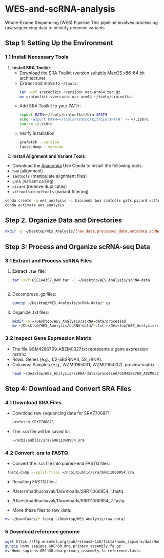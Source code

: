 # WES-and-scRNA-analysis

 Whole-Exome Sequencing (WES) Pipeline
This pipeline involves processing raw sequencing data to identify genomic variants.

## Step 1: Setting Up the Environment

### 1.1 Install Necessary Tools
1. **Install SRA Toolkit**:
   - Download the [SRA Toolkit](https://github.com/ncbi/sra-tools/wiki/01.-Downloading-SRA-Toolkit) (version suitable MacOS x86-64 bit architecture)
   - Extract and move to `~/tools`:
     ```bash
     tar -xvf sratoolkit.<version>.mac-arm64.tar.gz
     mv sratoolkit.<version>.mac-arm64 ~/tools/sratoolkit
     ```
   - Add SRA Toolkit to your PATH:
     ```bash
     export PATH=~/tools/sratoolkit/bin:$PATH
     echo 'export PATH=~/tools/sratoolkit/bin:$PATH' >> ~/.zshrc
     source ~/.zshrc
     ```
   - Verify installation:
     ```bash
     prefetch --version
     fastq-dump --version
     ```
2. **Install Alignment and Variant Tools**:
  - Download the [Anaconda](https://www.anaconda.com/download/success)
   Use Conda to install the following tools:
   - `bwa` (alignment)
   - `samtools` (manipulate alignment files)
   - `gatk` (variant calling)
   - `picard` (remove duplicates)
   - `vcftools` or `bcftools` (variant filtering)
     
   ```bash
   conda create -n wes_analysis -c bioconda bwa samtools gatk picard vcftools
   conda activate wes_analysis
   ```

## Step 2. Organize Data and Directories
 ```bash
mkdir -p ~/Desktop/WES_Analysis/{raw_data,processed_data,metadata,scRNA-data}
 ```
## Step 3: Process and Organize scRNA-seq Data

### 3.1 Extract and Process scRNA Files

1. **Extract `.tar` file**:
   ```bash
   tar -xvf GSE144357_RAW.tar -C ~/Desktop/WES_Analysis/scRNA-data
 
2. Decompress .gz files:
   ```bash
   gunzip ~/Desktop/WES_Analysis/scRNA-data/*.gz
   
3. Organize .txt files:
   ```bash
   mkdir -p ~/Desktop/WES_Analysis/scRNA-data/processed
   mv ~/Desktop/WES_Analysis/scRNA-data/*.txt ~/Desktop/WES_Analysis/scRNA-data/processed/
   
###  3.2 Inspect Gene Expression Matrix
- The file GSM4286769_ABZM0327.txt represents a gene expression matrix:
- Rows: Genes (e.g., 1/2-SBSRNA4, 5S_rRNA).
- Columns: Samples (e.g., WZM0165001, WZM0165002).
  preview matrix
  ```bash
  head ~/Desktop/WES_Analysis/scRNA-data/processed/GSM4286769_ABZM0327.txt
  
## Step 4: Download and Convert SRA Files
### 4.1 Download SRA Files
- Download raw sequencing data for SRX7706871:
  ```bash
  prefetch SRX7706871
- The .sra file will be saved to:
  ```bash
  ~/ncbi/public/sra/SRR11060954.sra
### 4.2 Convert .sra to FASTQ
- Convert the .sra file into paired-end FASTQ files:
 ```bash
  fastq-dump --split-files ~/ncbi/public/sra/SRR11060954.sra
```

- Resulting FASTQ files:

- /Users/madhuchavali/Downloads/SRR11060954_1.fastq
- /Users/madhuchavali/Downloads/SRR11060954_2.fastq

- Move these files to raw_data:
```bash
mv ~/Downloads/*.fastq ~/Desktop/WES_Analysis/raw_data/
```
### 5 Download reference genome 
```bash
wget https://ftp.ensembl.org/pub/release-110/fasta/homo_sapiens/dna/Homo_sapiens.GRCh38.dna.primary_assembly.fa.gz
gunzip Homo_sapiens.GRCh38.dna.primary_assembly.fa.gz
mv Homo_sapiens.GRCh38.dna.primary_assembly.fa reference.fasta
```


